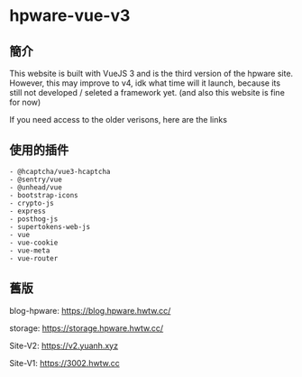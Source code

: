 # hpware-vue-v3

## 簡介

This website is built with VueJS 3 and is the third version of the hpware site.
However, this may improve to v4, idk what time will it launch, because its still not developed / seleted a framework yet. (and also this website is fine for now)

If you need access to the older verisons, here are the links

## 使用的插件

    - @hcaptcha/vue3-hcaptcha
    - @sentry/vue
    - @unhead/vue
    - bootstrap-icons
    - crypto-js
    - express
    - posthog-js
    - supertokens-web-js
    - vue
    - vue-cookie
    - vue-meta
    - vue-router

## 舊版

blog-hpware: https://blog.hpware.hwtw.cc/

storage: https://storage.hpware.hwtw.cc/

Site-V2: https://v2.yuanh.xyz

Site-V1: https://3002.hwtw.cc
